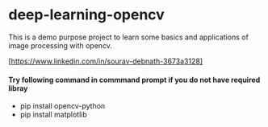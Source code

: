 # deep-learning-opencv

This is a demo purpose project to learn some basics and applications of 
image processing with opencv.

[https://www.linkedin.com/in/sourav-debnath-3673a3128]

#### Try following command in commmand prompt if you do not have required libray
* pip install opencv-python
* pip install matplotlib



